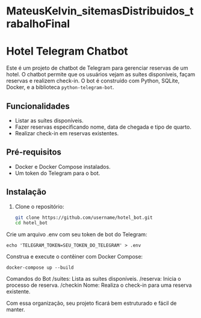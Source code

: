 # MateusKelvin_sitemasDistribuidos_trabalhoFinal

# Hotel Telegram Chatbot

Este é um projeto de chatbot de Telegram para gerenciar reservas de um hotel. O chatbot permite que os usuários vejam as suítes disponíveis, façam reservas e realizem check-in. O bot é construído com Python, SQLite, Docker, e a biblioteca `python-telegram-bot`.

## Funcionalidades

- Listar as suítes disponíveis.
- Fazer reservas especificando nome, data de chegada e tipo de quarto.
- Realizar check-in em reservas existentes.


## Pré-requisitos

- Docker e Docker Compose instalados.
- Um token do Telegram para o bot.

## Instalação

1. Clone o repositório:
   ```bash
   git clone https://github.com/username/hotel_bot.git
   cd hotel_bot
 Crie um arquivo .env com seu token de bot do Telegram:
 
    echo 'TELEGRAM_TOKEN=SEU_TOKEN_DO_TELEGRAM' > .env
    
 Construa e execute o contêiner com Docker Compose:  

    docker-compose up --build

Comandos do Bot
/suites: Lista as suítes disponíveis.
/reserva: Inicia o processo de reserva.
/checkin Nome: Realiza o check-in para uma reserva existente.
 
Com essa organização, seu projeto ficará bem estruturado e fácil de manter.
   

